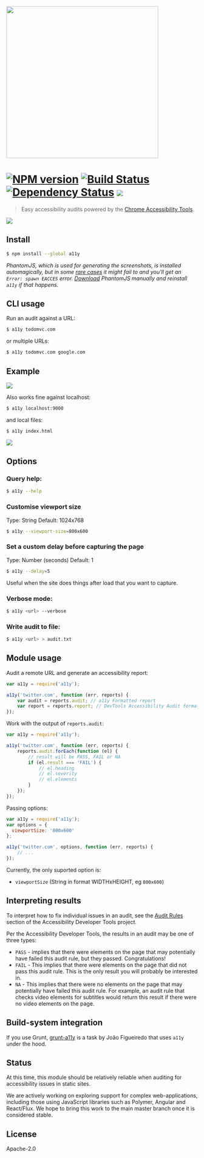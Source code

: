 <img width="400px" src="https://cloud.githubusercontent.com/assets/110953/4694241/3ddba98e-57c1-11e4-852a-dc0940345a89.png">

#  [![NPM version][npm-image]][npm-url] [![Build Status][travis-image]][travis-url] [![Dependency Status][daviddm-url]][daviddm-image] ![](http://img.shields.io/badge/unicorn-approved-ff69b4.svg?style=flat)

> Easy accessibility audits powered by the [Chrome Accessibility Tools](https://www.npmjs.com/package/accessibility-developer-tools).

![](http://i.imgur.com/Mt751vA.png)


## Install

```sh
$ npm install --global a11y
```

*PhantomJS, which is used for generating the screenshots, is installed automagically, but in some [rare cases](https://github.com/Obvious/phantomjs/issues/102) it might fail to and you'll get an `Error: spawn EACCES` error. [Download](http://phantomjs.org/download.html) PhantomJS manually and reinstall `a11y` if that happens.*


## CLI usage

Run an audit against a URL:

```sh
$ a11y todomvc.com
```

or multiple URLs:

```sh
$ a11y todomvc.com google.com
```


## Example

![](http://i.imgur.com/3xg3Fsf.png)

Also works fine against localhost:

```sh
$ a11y localhost:9000
```

and local files:

```sh
$ a11y index.html
```

![](http://i.imgur.com/Ffkrr9D.png)

## Options

### Query help:

```sh
$ a11y --help
```

### Customise viewport size

Type: String
Default: 1024x768

```sh
$ a11y --viewport-size=800x600
```

### Set a custom delay before capturing the page

Type: Number (seconds)
Default: 1

```sh
$ a11y --delay=5
```

Useful when the site does things after load that you want to capture.

### Verbose mode:

```sh
$ a11y <url> --verbose
```

### Write audit to file:

```sh
$ a11y <url> > audit.txt
```


## Module usage

Audit a remote URL and generate an accessibility report:

```js
var a11y = require('a11y');

a11y('twitter.com', function (err, reports) {
    var audit = reports.audit; // a11y Formatted report
    var report = reports.report; // DevTools Accessibility Audit formatted report
});
```

Work with the output of `reports.audit`:

```js
var a11y = require('a11y');

a11y('twitter.com', function (err, reports) {
    reports.audit.forEach(function (el) {
        // result will be PASS, FAIL or NA
        if (el.result === 'FAIL') {
            // el.heading
            // el.severity
            // el.elements
        }
    });
});
```

Passing options:

```js
var a11y = require('a11y');
var options = {
  viewportSize: '800x600'
};

a11y('twitter.com', options, function (err, reports) {
    // ...
});
```

Currently, the only suported option is:

  - `viewportSize` (String in format WIDTHxHEIGHT, eg `800x600`)


## Interpreting results

To interpret how to fix individual issues in an audit, see the [Audit Rules](https://github.com/GoogleChrome/accessibility-developer-tools/wiki/Audit-Rules) section of the Accessibility Developer Tools project.

Per the Accessibility Developer Tools, the results in an audit may be one of three types:

* `PASS` - implies that there were elements on the page that may potentially have failed this audit rule, but they passed. Congratulations!
* `FAIL` - This implies that there were elements on the page that did not pass this audit rule. This is the only result you will probably be interested in.
* `NA` - This implies that there were no elements on the page that may potentially have failed this audit rule. For example, an audit rule that checks video elements for subtitles would return this result if there were no video elements on the page.


## Build-system integration

If you use Grunt, [grunt-a11y](https://github.com/lucalanca/grunt-a11y) is a task by João Figueiredo that uses `a11y` under the hood.

## Status

At this time, this module should be relatively reliable when auditing for accessibility issues in static sites. 

We are actively working on exploring support for complex web-applications, including those using JavaScript libraries such as Polymer, Angular and React/Flux. We hope to bring this work to the main master branch once it is considered stable.


## License

Apache-2.0

[npm-url]: https://npmjs.org/package/a11y
[npm-image]: https://badge.fury.io/js/a11y.svg
[travis-url]: https://travis-ci.org/addyosmani/a11y
[travis-image]: https://travis-ci.org/addyosmani/a11y.svg?branch=master
[daviddm-url]: https://david-dm.org/addyosmani/a11y.svg?theme=shields.io
[daviddm-image]: https://david-dm.org/addyosmani/a11y
